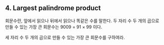 ## 4. Largest palindrome product

회문수란, 앞에서 읽으나 뒤에서 읽으나 똑같은 수를 말한다. 두 자리 수 두 개의 곱으로 만들 수 있는 가장 큰 회문수는 9009 = 91 &times; 99 이다.

세 자리 수 두 개의 곱으로 만들 수 있는 가장 큰 회문수를 구하여라.
